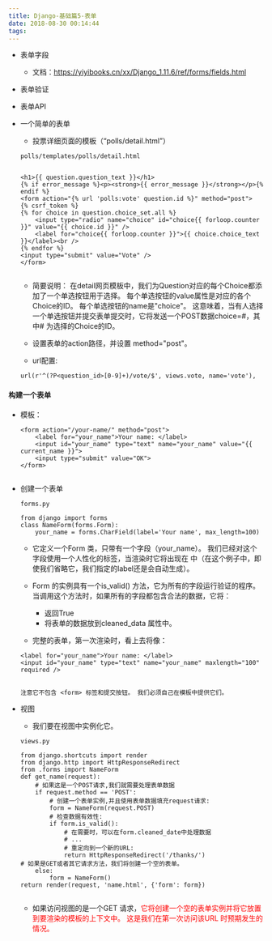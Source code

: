 ```yaml
---
title: Django-基础篇5-表单
date: 2018-08-30 00:14:44
tags:
---
```



- 表单字段
    + 文档：https://yiyibooks.cn/xx/Django_1.11.6/ref/forms/fields.html
   
- 表单验证
- 表单API

- 一个简单的表单
    + 投票详细页面的模板（“polls/detail.html”）
    ```
    polls/templates/polls/detail.html


    <h1>{{ question.question_text }}</h1>
    {% if error_message %}<p><strong>{{ error_message }}</strong></p>{% endif %}
    <form action="{% url 'polls:vote' question.id %}" method="post">
    {% csrf_token %}
    {% for choice in question.choice_set.all %}
        <input type="radio" name="choice" id="choice{{ forloop.counter }}" value="{{ choice.id }}" />
        <label for="choice{{ forloop.counter }}">{{ choice.choice_text }}</label><br />
    {% endfor %}
    <input type="submit" value="Vote" />
    </form>


    ```


    + 简要说明：
在detail网页模板中，我们为Question对应的每个Choice都添加了一个单选按钮用于选择。 每个单选按钮的value属性是对应的各个Choice的ID。 每个单选按钮的name是"choice"。 这意味着，当有人选择一个单选按钮并提交表单提交时，它将发送一个POST数据choice=#，其中# 为选择的Choice的ID。
   
    + 设置表单的action路径，并设置 method="post"。
    + url配置:
    ```
    url(r'^(?P<question_id>[0-9]+)/vote/$', views.vote, name='vote'),

    ```


#### 构建一个表单
- 模板：
    ```
    <form action="/your-name/" method="post">
        <label for="your_name">Your name: </label>
        <input id="your_name" type="text" name="your_name" value="{{ current_name }}">
        <input type="submit" value="OK">
    </form>


    ```

- 创建一个表单
    ```
    forms.py

    from django import forms
    class NameForm(forms.Form):
        your_name = forms.CharField(label='Your name', max_length=100)

    ```

    + 它定义一个Form 类，只带有一个字段（your_name）。 我们已经对这个字段使用一个人性化的标签，当渲染时它将出现在<label> 中（在这个例子中，即使我们省略它，我们指定的label还是会自动生成）。
    + Form 的实例具有一个is_valid() 方法，它为所有的字段运行验证的程序。  当调用这个方法时，如果所有的字段都包含合法的数据，它将：
        * 返回True
        * 将表单的数据放到cleaned_data 属性中。
       
    + 完整的表单，第一次渲染时，看上去将像：
    ```
    <label for="your_name">Your name: </label>
    <input id="your_name" type="text" name="your_name" maxlength="100" required />


    注意它不包含 <form> 标签和提交按钮。 我们必须自己在模板中提供它们。

    ```

- 视图
    + 我们要在视图中实例化它。
    ```
    views.py

    from django.shortcuts import render
    from django.http import HttpResponseRedirect
    from .forms import NameForm
    def get_name(request):
        # 如果这是一个POST请求,我们就需要处理表单数据
        if request.method == 'POST':
            # 创建一个表单实例,并且使用表单数据填充request请求:
            form = NameForm(request.POST)
            # 检查数据有效性:
            if form.is_valid():
                # 在需要时，可以在form.cleaned_date中处理数据
                # ...
                # 重定向到一个新的URL:
                return HttpResponseRedirect('/thanks/')
    # 如果是GET或者其它请求方法，我们将创建一个空的表单。
        else:
            form = NameForm()
    return render(request, 'name.html', {'form': form})


    ```

    + 如果访问视图的是一个GET 请求，<font color="red">它将创建一个空的表单实例并将它放置到要渲染的模板的上下文中。 这是我们在第一次访问该URL 时预期发生的情况。</font>
